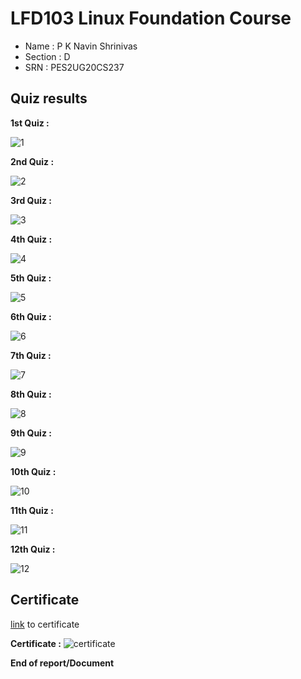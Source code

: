 # LFD103 Linux  Foundation Course

- Name : P K Navin Shrinivas 
- Section : D 
- SRN : PES2UG20CS237

## Quiz results

**1st Quiz :**

![1](./1.png)

**2nd Quiz :**

![2](./2.png)

**3rd Quiz :**

![3](./3.png)

**4th Quiz :**

![4](./4.png)

**5th Quiz :**

![5](./5.png)

**6th Quiz :**

![6](./6.png)

**7th Quiz :**

![7](./7.png)

**8th Quiz :**

![8](./8.png)

**9th Quiz :**

![9](./9.png)

**10th Quiz :**

![10](./10.png)

**11th Quiz :**

![11](./11.png)

**12th Quiz :**

![12](./12.png)

## Certificate 

[link](https://ti-user-certificates.s3.amazonaws.com/e0df7fbf-a057-42af-8a1f-590912be5460/a893cdc0-53a5-47a2-8e90-8bbc5a78c4f3-p-k-navin-shrinivas-pes2ug20cs237-3caf3f9f-fc58-401e-bc64-7cf9228b07e8-certificate.pdf) to certificate

**Certificate :** 
![certificate](./cert.png)


**End of report/Document**



